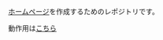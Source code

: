 [ホームページ](https://absolute-value.github.io/)を作成するためのレポジトリです。

動作用は[こちら](https://github.com/Absolute-Value/Absolute-Value.github.io)